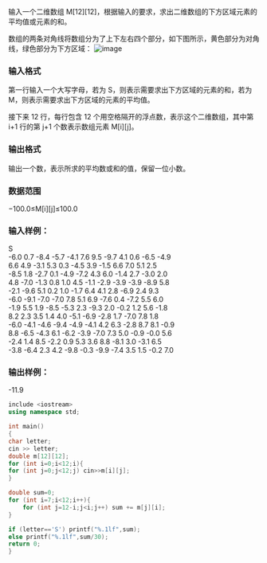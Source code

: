 输入一个二维数组 M[12][12]，根据输入的要求，求出二维数组的下方区域元素的平均值或元素的和。

数组的两条对角线将数组分为了上下左右四个部分，如下图所示，黄色部分为对角线，绿色部分为下方区域：
![image](https://user-images.githubusercontent.com/88299572/210548395-abad9e6b-5aa6-4355-8c13-55c53238ad8d.png)
### 输入格式
第一行输入一个大写字母，若为 S，则表示需要求出下方区域的元素的和，若为 M，则表示需要求出下方区域的元素的平均值。

接下来 12 行，每行包含 12 个用空格隔开的浮点数，表示这个二维数组，其中第 i+1 行的第 j+1 个数表示数组元素 M[i][j]。

### 输出格式
输出一个数，表示所求的平均数或和的值，保留一位小数。

### 数据范围
−100.0≤M[i][j]≤100.0
### 输入样例：
S  
-6.0 0.7 -8.4 -5.7 -4.1 7.6 9.5 -9.7 4.1 0.6 -6.5 -4.9  
6.6 4.9 -3.1 5.3 0.3 -4.5 3.9 -1.5 6.6 7.0 5.1 2.5  
-8.5 1.8 -2.7 0.1 -4.9 -7.2 4.3 6.0 -1.4 2.7 -3.0 2.0  
4.8 -7.0 -1.3 0.8 1.0 4.5 -1.1 -2.9 -3.9 -3.9 -8.9 5.8  
-2.1 -9.6 5.1 0.2 1.0 -1.7 6.4 4.1 2.8 -6.9 2.4 9.3  
-6.0 -9.1 -7.0 -7.0 7.8 5.1 6.9 -7.6 0.4 -7.2 5.5 6.0  
-1.9 5.5 1.9 -8.5 -5.3 2.3 -9.3 2.0 -0.2 1.2 5.6 -1.8  
8.2 2.3 3.5 1.4 4.0 -5.1 -6.9 -2.8 1.7 -7.0 7.8 1.8  
-6.0 -4.1 -4.6 -9.4 -4.9 -4.1 4.2 6.3 -2.8 8.7 8.1 -0.9  
8.8 -6.5 -4.3 6.1 -6.2 -3.9 -7.0 7.3 5.0 -0.9 -0.0 5.6  
-2.4 1.4 8.5 -2.2 0.9 5.3 3.6 8.8 -8.1 3.0 -3.1 6.5  
-3.8 -6.4 2.3 4.2 -9.8 -0.3 -9.9 -7.4 3.5 1.5 -0.2 7.0  
### 输出样例：
-11.9


```c++
include <iostream>
using namespace std;

int main()
{
char letter;
cin >> letter;
double m[12][12];
for (int i=0;i<12;i){
for (int j=0;j<12;j) cin>>m[i][j];
}

double sum=0;
for (int i=7;i<12;i++){
    for (int j=12-i;j<i;j++) sum += m[j][i];
}

if (letter=='S') printf("%.1lf",sum);
else printf("%.1lf",sum/30);
return 0;
}
```
